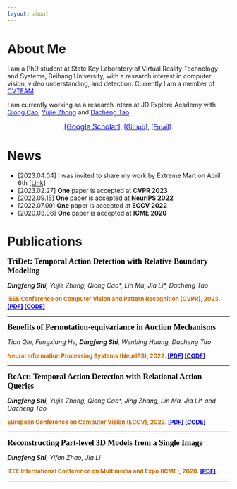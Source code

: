 ```yaml
---
layout: about
---
```


# About Me

I am a PhD student at State Key Laboratory of Virtual Reality Technology and Systems, Beihang University, with a
research
interest in computer vision, video understanding, and detection. Currently I am a member
of
<a href="https://cvteam.buaa.edu.cn/"><font color=blue>CVTEAM</font></a>.

I am currently working as a research intern at JD Explore Academy with
<a href="https://qiongcao.github.io/"><font color=blue>Qiong Cao</font></a>,
<a href="https://y-zhong.info/"><font color=blue>Yujie Zhong</font></a>
and
<a href="https://scholar.google.com/citations?user=RwlJNLcAAAAJ&hl=zh-CN"><font color=blue>Dacheng Tao</font></a>.

<div text-align="center">
<center>
 <a href="https://scholar.google.com/citations?user=e8bIW37RkFkC&hl=zh-CN&oi=ao"><font color=blue size=3>[Google Scholar]</font></a>, 
 <a href="https://github.com/dingfengshi"><font color=blue>[Github]</font></a>, 
 <a href="mailto:shidingfeng@buaa.edu.cn"><font color=blue>[Email]</font></a>.
</center>
</div>

# News

- [2023.04.04] I was invited to share my work by Extreme Mart on April
  6th [[Link]](https://mp.weixin.qq.com/s/jYqhOpkbjT-j3D7VwIHi-Q)
- [2023.02.27] **One** paper is accepted at **CVPR 2023**
- [2022.09.15] **One** paper is accepted at **NeurIPS 2022**
- [2022.07.09] **One** paper is accepted at **ECCV 2022**
- [2020.03.06] **One** paper is accepted at **ICME 2020**

# Publications

<font color=Black size=4 face="Georgia"><b>TriDet: Temporal Action Detection with Relative Boundary Modeling</b></font>

_**Dingfeng Shi**, Yujie Zhong, Qiong Cao*, Lin Ma, Jia Li*, Dacheng Tao_

<div>
<b>
<font color=CC6600 size=2>IEEE Conference on Computer Vision and Pattern Recognition (CVPR), 2023. </font>
<a href="https://arxiv.org/abs/2303.07347"><font color=blue size=2>[PDF]</font></a>
<a href="https://github.com/dingfengshi/TriDet"><font color=blue size=2>[CODE]</font></a>
</b>
</div>

---
<font color=Black size=4 face="Georgia"><b>Benefits of Permutation-equivariance in Auction Mechanisms</b></font>

_Tian Qin, Fengxiang He, **Dingfeng Shi**, Wenbing Huang, Dacheng Tao_


<div>
<b>
<font color=CC6600 size=2>Neural Information Processing Systems (NeurIPS), 2022. </font>
<a href="https://arxiv.org/abs/2210.05579"><font color=blue size=2>[PDF]</font></a>
<a href="https://github.com/dingfengshi/Auction_PE"><font color=blue size=2>[CODE]</font></a>
</b>
</div>

---
<font color=Black size=4 face="Georgia"><b>ReAct: Temporal Action Detection with Relational Action Queries</b></font>

_**Dingfeng Shi**, Yujie Zhong, Qiong Cao*, Jing Zhang, Lin Ma, Jia Li* and Dacheng Tao_

<div>
<b>
<font color=CC6600 size=2>European Conference on Computer Vision (ECCV), 2022. </font>
<a href="https://www.ecva.net/papers/eccv_2022/papers_ECCV/papers/136700102.pdf"><font color=blue size=2>[PDF]</font></a>
<a href="https://github.com/dingfengshi/React"><font color=blue size=2>[CODE]</font></a>
</b>
</div>

---
<font color=Black size=4 face="Georgia"><b>Reconstructing Part-level 3D Models from a Single Image</b></font>

_**Dingfeng Shi**, Yifan Zhao, Jia Li_

<div>
<b>
<font color=CC6600 size=2>IEEE International Conference on Multimedia and Expo (ICME), 2020. </font>
<a href="http://cvteam.net/projects/2020/ICME/ICME2020_files/ICME2020-paper.pdf"><font color=blue size=2>[PDF]</font></a>
</b>
</div>

---
<br/>


